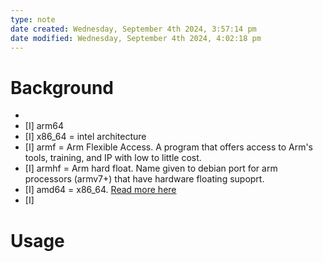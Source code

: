 ```yaml
---
type: note
date created: Wednesday, September 4th 2024, 3:57:14 pm
date modified: Wednesday, September 4th 2024, 4:02:18 pm
---
```

# Background
- 
- [I] arm64 
- [I] x86_64 = intel architecture
- [I] armf = Arm Flexible Access. A program that offers access to Arm's tools, training, and IP with low to little cost. 
- [I] armhf = Arm hard float. Name given to debian port for arm processors (armv7+) that have hardware floating supoprt.
- [I] amd64 = x86_64. [Read more here](https://en.wikipedia.org/wiki/X86-64)
- [I] 

# Usage